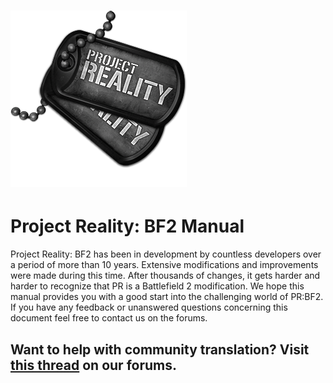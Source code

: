 # ![](/assets/PR_v1_Logo.png)

# **Project Reality: BF2 Manual**

Project Reality: BF2 has been in development by countless developers over a period of more than 10 years. Extensive modifications and improvements were made during this time. After thousands of changes, it gets harder and harder to recognize that PR is a Battlefield 2 modification. We hope this manual provides you with a good start into the challenging world of PR:BF2. If you have any feedback or unanswered questions concerning this document feel free to contact us on the forums.



## **Want to help with community translation? Visit **[**this thread**](http://www.realitymod.com/forum/f10-pr-bf2-general-discussion/75501-official-pr-manual-call-translators.html)** on our forums.**



